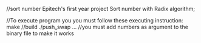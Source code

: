 //sort number
Epitech's first year project
Sort number with Radix algorithm;

//To execute program you you must follow these executing instruction:
make //build
./push_swap ... //you must add numbers as argument to the binary file to make it works
